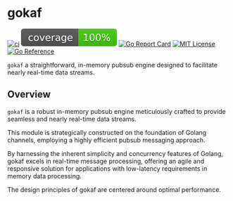 # gokaf

[![ci](https://github.com/acjzz/gokaf/actions/workflows/ci.yml/badge.svg)](https://github.com/acjzz/gokaf/actions/workflows/ci.yml)
[![coverage](https://raw.githubusercontent.com/acjzz/gokaf/badges/.badges/main/coverage.svg)](/.github/.testcoverage.yml)
[![Go Report Card](https://goreportcard.com/badge/github.com/acjzz/gokaf?cache=v1)](https://goreportcard.com/report/github.com/acjzz/gokaf)
[![MIT License](http://img.shields.io/badge/license-MIT-blue.svg?style=flat)](https://github.com/acjzz/gokaf/blob/master/LICENSE)
[![Go Reference](https://pkg.go.dev/badge/github.com/acjzz/gokaf.svg)](https://pkg.go.dev/github.com/acjzz/gokaf)

`gokaf` a straightforward, in-memory pubsub engine designed to facilitate nearly real-time data streams.

## Overview

`gokaf` is a robust in-memory pubsub engine meticulously crafted to provide seamless and nearly real-time data streams.

This module is strategically constructed on the foundation of Golang channels, employing a highly efficient pubsub messaging approach.

By harnessing the inherent simplicity and concurrency features of Golang, gokaf excels in real-time message processing, offering an agile and responsive solution for applications with low-latency requirements in memory data processing.

The design principles of gokaf are centered around optimal performance.
